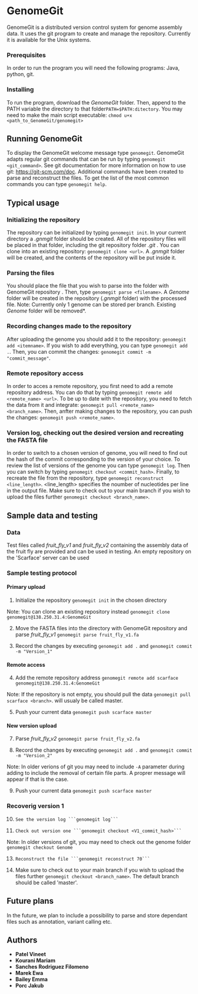 # GenomeGit

GenomeGit is a distributed version control system for genome assembly data. It uses the git program to create and manage the repository. Currently it is available for the Unix systems.

### Prerequisites

In order to run the program you will need the following programs: Java, python, git.

### Installing

To run the program, download the *GenomeGit* folder. Then, append to the PATH variable the directory to that folder```PATH=$PATH:ditectory```. You may need to make the main script executable: ```chmod u+x <path_to_GenomeGit/genomegit>```


## Running GenomeGit

To display the GenomeGit welcome message type ```genomegit```.
GenomeGit adapts regular git commands that can be run by typing ```genomegit <git_command>```. See git documentation for more information on how to use git: https://git-scm.com/doc.
Additional commands have been created to parse and reconstruct the files.
To get the list of the most common commands you can type ```genomegit help```.

## Typical usage

### Initializing the repository
The repository can be initialized by typing ```genomegit init```. In your current directory a *.gnmgit* folder should be created. All of the repository files will be placed in that folder, including the git repository folder *.git* . You can clone into an existing repository: ```genomegit clone <url>```. A *.gnmgit* folder will be created, and the contents of the repository will be put inside it.

### Parsing the files
You should place the file that you wish to parse into the folder with GenomeGit repository . Then, type ```genomegit parse <filename>```. A *Genome* folder will be created in the repository (*.gnmgit* folder) with the processed file. 
Note: Currently only 1 genome can be stored per branch. Existing *Genome* folder will be removed*.

### Recording changes made to the repository
After uploading the genome you should add it to the repository: ```genomegit add <itemname>```. If you wish to add everything, you can type ```genomegit add .```.
Then, you can commit the changes: ```genomegit commit -m "commit_message"```.

### Remote repository access
In order to acces a remote repository, you first need to add a remote repository address. You can do that by typing ```genomegit remote add <remote_name> <url>```. To be up to date with the repository, you need to fetch the data from it and integrate: ```genomegit pull <remote_name> <branch_name>```. Then, anfter making changes to the repository, you can push the changes: ```genomegit push <remote_name>```.

### Version log, checking out the desired version and recreating the FASTA file
In order to switch to a chosen version of genome, you will need to find out the hash of the commit corresponding to the version of your choice. To review the list of versions of the genome you can type ```genomegit log```. Then you can switch by typing ```genomegit checkout <commit_hash>```. Finally, to recreate the file from the repository, type ```genomegit reconstruct <line_length>```. <line_length> specifies the noumber of nucleotides per line in the output file. Make sure to check out to your main branch if you wish to upload the files further ```genomegit checkout <branch_name>```.

## Sample data and testing

### Data
Test files called *fruit_fly_v1* and *fruit_fly_v2* containing the assembly data of the fruit fly are provided and can be used in testing. An empty repository on the 'Scarface' server can be used

### Sample testing protocol

#### Primary upload
1. 	Initialize the repository ```genomegit init``` in the chosen directory

Note: 	You can clone an existing repository instead ```genomegit clone genomegit@138.250.31.4:GenomeGit```

2. 	Move the FASTA files into the directory with GenomeGit repository and parse *fruit_fly_v1* ```genomegit parse fruit_fly_v1.fa```

3. 	Record the changes by executing ```genomegit add .``` and ```genomegit commit -m "Version_1"```

#### Remote access
4. 	Add the remote repository address ```genomegit remote add scarface genomegit@138.250.31.4:GenomeGit```

Note: 	If the repository is not empty, you should pull the data ```genomegit pull scarface <branch>```. <branch> will usualy be called master.

5. 	Push your current data ```genomegit push scarface master```

#### New version upload
7. 	Parse *fruit_fly_v2* ```genomegit parse fruit_fly_v2.fa```

8. 	Record the changes by executing ```genomegit add .``` and ```genomegit commit -m "Version_2"```

Note:	In older verions of git you may need to include ```-A``` parameter during adding to include the removal of certain file parts. A proprer message will appear if that is the case.

9. 	Push your current data ```genomegit push scarface master```

### Recoverig version 1
10. 	See the version log ```genomegit log```

11. 	Check out version one ```genomegit checkout <V1_commit_hash>```

Note: 	In older versions of git, you may need to check out the genome folder ```genomegit checkout Genome```

13. 	Reconstruct the file ```genomegit reconstruct 70```

14.	Make sure to check out to your main branch if you wish to upload the files further ```genomegit checkout <branch_name>```. The default branch should be called 'master'.

## Future plans
In the future, we plan to include a possibility to parse and store dependant files such as annotation, variant calling etc.

## Authors

* **Patel Vineet**
* **Kourani Mariam**
* **Sanches Rodriguez Filomeno**
* **Marek Ewa**
* **Bailey Emma**
* **Porc Jakub**
